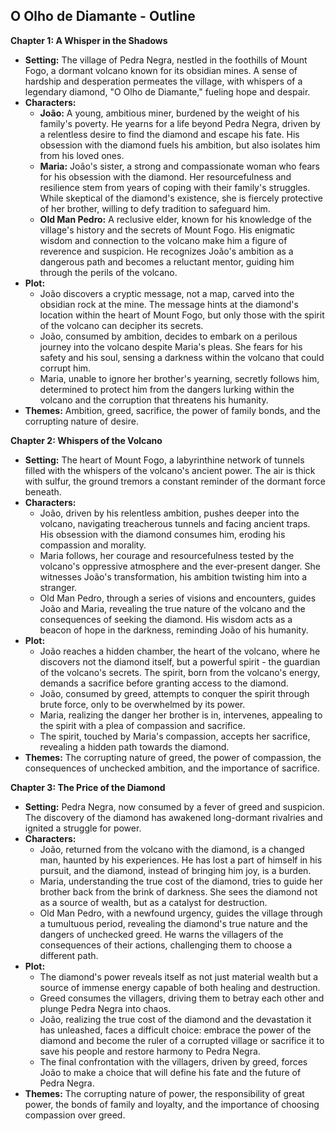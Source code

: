 ## O Olho de Diamante - Outline

**Chapter 1: A Whisper in the Shadows**

* **Setting:** The village of Pedra Negra, nestled in the foothills of Mount Fogo, a dormant volcano known for its obsidian mines. A sense of hardship and desperation permeates the village, with whispers of a legendary diamond, "O Olho de Diamante," fueling hope and despair.
* **Characters:**
    * **João:** A young, ambitious miner, burdened by the weight of his family's poverty. He yearns for a life beyond Pedra Negra, driven by a relentless desire to find the diamond and escape his fate. His obsession with the diamond fuels his ambition, but also isolates him from his loved ones.
    * **Maria:** João's sister, a strong and compassionate woman who fears for his obsession with the diamond. Her resourcefulness and resilience stem from years of coping with their family's struggles. While skeptical of the diamond's existence, she is fiercely protective of her brother, willing to defy tradition to safeguard him.
    * **Old Man Pedro:** A reclusive elder, known for his knowledge of the village's history and the secrets of Mount Fogo. His enigmatic wisdom and connection to the volcano make him a figure of reverence and suspicion. He recognizes João's ambition as a dangerous path and becomes a reluctant mentor, guiding him through the perils of the volcano. 
* **Plot:**
    * João discovers a cryptic message, not a map, carved into the obsidian rock at the mine. The message hints at the diamond's location within the heart of Mount Fogo, but only those with the spirit of the volcano can decipher its secrets.
    * João, consumed by ambition, decides to embark on a perilous journey into the volcano despite Maria's pleas. She fears for his safety and his soul, sensing a darkness within the volcano that could corrupt him.  
    * Maria, unable to ignore her brother's yearning, secretly follows him, determined to protect him from the dangers lurking within the volcano and the corruption that threatens his humanity. 
* **Themes:** Ambition, greed, sacrifice, the power of family bonds, and the corrupting nature of desire.

**Chapter 2: Whispers of the Volcano**

* **Setting:** The heart of Mount Fogo, a labyrinthine network of tunnels filled with the whispers of the volcano's ancient power. The air is thick with sulfur, the ground tremors a constant reminder of the dormant force beneath.  
* **Characters:**
    * João, driven by his relentless ambition, pushes deeper into the volcano, navigating treacherous tunnels and facing ancient traps. His obsession with the diamond consumes him, eroding his compassion and morality.
    * Maria follows, her courage and resourcefulness tested by the volcano's oppressive atmosphere and the ever-present danger. She witnesses João's transformation, his ambition twisting him into a stranger. 
    * Old Man Pedro, through a series of visions and encounters, guides João and Maria, revealing the true nature of the volcano and the consequences of seeking the diamond. His wisdom acts as a beacon of hope in the darkness, reminding João of his humanity.
* **Plot:**
    * João reaches a hidden chamber, the heart of the volcano, where he discovers not the diamond itself, but a powerful spirit - the guardian of the volcano's secrets.  The spirit, born from the volcano's energy, demands a sacrifice before granting access to the diamond.
    * João, consumed by greed, attempts to conquer the spirit through brute force, only to be overwhelmed by its power.  
    * Maria, realizing the danger her brother is in, intervenes, appealing to the spirit with a plea of compassion and sacrifice.  
    * The spirit, touched by Maria's compassion, accepts her sacrifice, revealing a hidden path towards the diamond.
* **Themes:** The corrupting nature of greed, the power of compassion, the consequences of unchecked ambition, and the importance of sacrifice.

**Chapter 3: The Price of the Diamond**

* **Setting:** Pedra Negra, now consumed by a fever of greed and suspicion. The discovery of the diamond has awakened long-dormant rivalries and ignited a struggle for power.
* **Characters:**
    * João, returned from the volcano with the diamond, is a changed man, haunted by his experiences. He has lost a part of himself in his pursuit, and the diamond, instead of bringing him joy, is a burden.
    * Maria, understanding the true cost of the diamond, tries to guide her brother back from the brink of darkness. She sees the diamond not as a source of wealth, but as a catalyst for destruction.
    * Old Man Pedro, with a newfound urgency, guides the village through a tumultuous period, revealing the diamond's true nature and the dangers of unchecked greed. He warns the villagers of the consequences of their actions, challenging them to choose a different path.
* **Plot:**
    * The diamond's power reveals itself as not just material wealth but a source of immense energy capable of both healing and destruction.  
    * Greed consumes the villagers, driving them to betray each other and plunge Pedra Negra into chaos. 
    * João, realizing the true cost of the diamond and the devastation it has unleashed, faces a difficult choice: embrace the power of the diamond and become the ruler of a corrupted village or sacrifice it to save his people and restore harmony to Pedra Negra. 
    * The final confrontation with the villagers, driven by greed, forces João to make a choice that will define his fate and the future of Pedra Negra. 
* **Themes:** The corrupting nature of power, the responsibility of great power, the bonds of family and loyalty, and the importance of choosing compassion over greed. 
